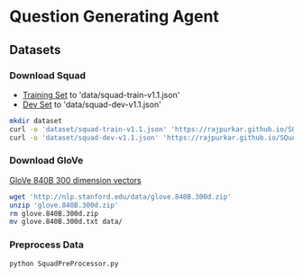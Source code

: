 # Question Generating Agent

## Datasets

### Download Squad 
- [Training Set]('https://rajpurkar.github.io/SQuAD-explorer/dataset/train-v1.1.json') to 'data/squad-train-v1.1.json'
- [Dev Set]('https://rajpurkar.github.io/SQuAD-explorer/dataset/dev-v1.1.json') to 'data/squad-dev-v1.1.json'

```sh
mkdir dataset
curl -o 'dataset/squad-train-v1.1.json' 'https://rajpurkar.github.io/SQuAD-explorer/dataset/train-v1.1.json' 
curl -o 'dataset/squad-dev-v1.1.json' 'https://rajpurkar.github.io/SQuAD-explorer/dataset/dev-v1.1.json' 
```

### Download GloVe

[GloVe 840B 300 dimension vectors]('http://nlp.stanford.edu/data/glove.840B.300d.zip')

```sh
wget 'http://nlp.stanford.edu/data/glove.840B.300d.zip'
unzip 'glove.840B.300d.zip'
rm glove.840B.300d.zip
mv glove.840B.300d.txt data/
```

### Preprocess Data

```sh
python SquadPreProcessor.py
```
